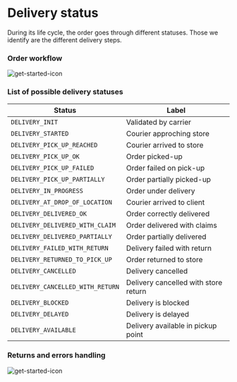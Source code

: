 # Delivery status

During its life cycle, the order goes through different statuses. Those we identify are the different delivery steps.

### Order workflow

![get-started-icon](../../assets/images/Workflow_delivery-status.png)

### List of possible delivery statuses

| Status                           | Label                                |
| -------------------------------- | ------------------------------------ |
| `DELIVERY_INIT`                  | Validated by carrier                 |
| `DELIVERY_STARTED`               | Courier approching store             |
| `DELIVERY_PICK_UP_REACHED`       | Courier arrived to store             |
| `DELIVERY_PICK_UP_OK`            | Order picked-up                      |
| `DELIVERY_PICK_UP_FAILED`        | Order failed on pick-up              |
| `DELIVERY_PICK_UP_PARTIALLY`     | Order partially picked-up            |
| `DELIVERY_IN_PROGRESS`           | Order under delivery                 |
| `DELIVERY_AT_DROP_OF_LOCATION`   | Courier arrived to client            |
| `DELIVERY_DELIVERED_OK`          | Order correctly delivered            |
| `DELIVERY_DELIVERED_WITH_CLAIM`  | Order delivered with claims          |
| `DELIVERY_DELIVERED_PARTIALLY`   | Order partially delivered            |
| `DELIVERY_FAILED_WITH_RETURN`    | Delivery failed with return          |
| `DELIVERY_RETURNED_TO_PICK_UP`   | Order returned to store              |
| `DELIVERY_CANCELLED`             | Delivery cancelled                   |
| `DELIVERY_CANCELLED_WITH_RETURN` | Delivery cancelled with store return |
| `DELIVERY_BLOCKED`               | Delivery is blocked                  |
| `DELIVERY_DELAYED`               | Delivery is delayed                  |
| `DELIVERY_AVAILABLE`             | Delivery available in pickup point   |

### Returns and errors handling

![get-started-icon](../../assets/images/Workflow_returns.png)
